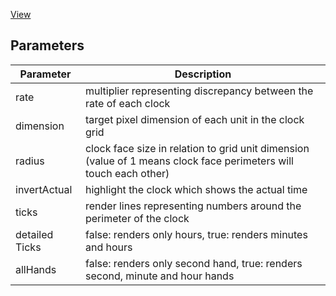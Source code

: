 [View](https://timepiece.netlify.com)

## Parameters

| Parameter | Description |
|-----------|-------------|
| rate | multiplier representing discrepancy between the rate of each clock
| dimension | target pixel dimension of each unit in the clock grid
| radius | clock face size in relation to grid unit dimension (value of 1 means clock face perimeters will touch each other)
| invertActual | highlight the clock which shows the actual time
| ticks | render lines representing numbers around the perimeter of the clock
| detailed Ticks | false: renders only hours, true: renders minutes and hours
| allHands | false: renders only second hand, true: renders second, minute and hour hands
